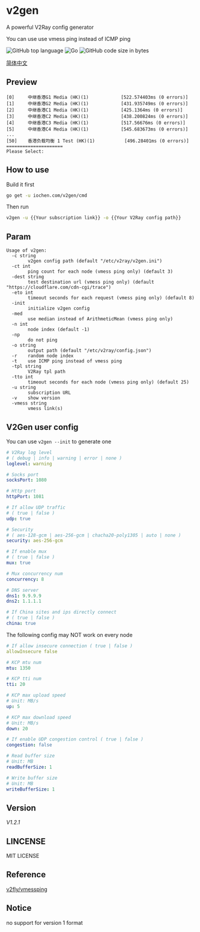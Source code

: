 # v2gen

A powerful V2Ray config generator

You can use use vmess ping instead of ICMP ping

![GitHub top language](https://img.shields.io/github/languages/top/iochen/v2gen) ![Go](https://iochen.com/v2gen/workflows/Go/badge.svg) ![GitHub code size in bytes](https://img.shields.io/github/languages/code-size/iochen/v2gen) 

[简体中文](README_zh_cn.md)

## Preview
```
[0] 	中继香港G1 Media (HK)(1)          	[522.574403ms (0 errors)]
[1] 	中继香港G2 Media (HK)(1)          	[431.935749ms (0 errors)]
[2] 	中继香港C1 Media (HK)(1)          	[425.1364ms (0 errors)]
[3] 	中继香港C2 Media (HK)(1)          	[438.200824ms (0 errors)]
[4] 	中继香港C3 Media (HK)(1)          	[517.56676ms (0 errors)]
[5] 	中继香港C4 Media (HK)(1)          	[545.683673ms (0 errors)]
...
[50]    香港负载均衡 1 Test (HK)(1)           [496.28401ms (0 errors)]
=====================
Please Select:
```

## How to use

Build it first

```sh
go get -u iochen.com/v2gen/cmd
```
  
Then run

```sh
v2gen -u {{Your subscription link}} -o {{Your V2Ray config path}}
```

## Param

```Param
Usage of v2gen:
  -c string
        v2gen config path (default "/etc/v2ray/v2gen.ini")
  -ct int
        ping count for each node (vmess ping only) (default 3)
  -dest string
        test destination url (vmess ping only) (default "https://cloudflare.com/cdn-cgi/trace")
  -eto int
        timeout seconds for each request (vmess ping only) (default 8)
  -init
        initialize v2gen config
  -med
        use median instead of ArithmeticMean (vmess ping only)
  -n int
        node index (default -1)
  -np
        do not ping
  -o string
        output path (default "/etc/v2ray/config.json")
  -r    random node index
  -t    use ICMP ping instead of vmess ping
  -tpl string
        V2Ray tpl path
  -tto int
        timeout seconds for each node (vmess ping only) (default 25)
  -u string
        subscription URL
  -v    show version
  -vmess string
        vmess link(s)
```

## V2Gen user config

You can use `v2gen --init` to generate one

```yaml
# V2Ray log level
# ( debug | info | warning | error | none )
loglevel: warning

# Socks port
socksPort: 1080

# Http port
httpPort: 1081

# If allow UDP traffic
# ( true | false )
udp: true

# Security
# ( aes-128-gcm | aes-256-gcm | chacha20-poly1305 | auto | none )
security: aes-256-gcm

# If enable mux
# ( true | false )
mux: true

# Mux concurrency num
concurrency: 8

# DNS server
dns1: 9.9.9.9
dns2: 1.1.1.1

# If China sites and ips directly connect
# ( true | false )
china: true

```

The following config may NOT work on every node

```yaml
# If allow insecure connection ( true | false )
allowInsecure false

# KCP mtu num
mtu: 1350

# KCP tti num
tti: 20

# KCP max upload speed
# Unit: MB/s
up: 5

# KCP max download speed
# Unit: MB/s
down: 20

# If enable UDP congestion control ( true | false )
congestion: false

# Read buffer size
# Unit: MB
readBufferSize: 1

# Write buffer size
# Unit: MB
writeBufferSize: 1
```

## Version

*V1.2.1*

## LINCENSE

MIT LICENSE

## Reference

[v2fly/vmessping](https://github.com/v2fly/vmessping)

## Notice

no support for version 1 format
